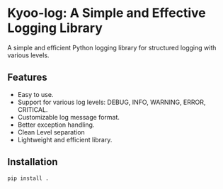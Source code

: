 # Kyoo-log: A Simple and Effective Logging Library

A simple and efficient Python logging library for structured logging with various levels.

## Features

*   Easy to use.
*   Support for various log levels: DEBUG, INFO, WARNING, ERROR, CRITICAL.
*   Customizable log message format.
*   Better exception handling.
*   Clean Level separation
*   Lightweight and efficient library.

## Installation

```bash
pip install .